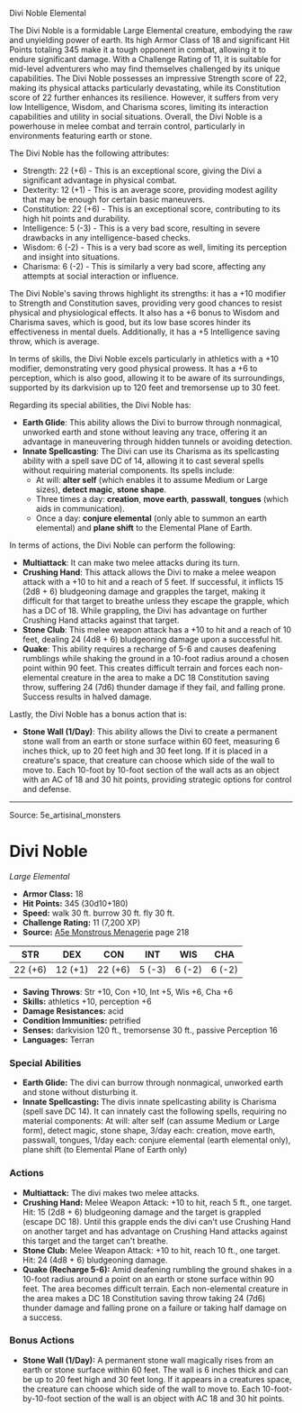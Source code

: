 <MonsterName/>Divi Noble</MonsterName>
<CreatureType/>Elemental</CreatureType>

<summary>The Divi Noble is a formidable Large Elemental creature, embodying the raw and unyielding power of earth. Its high Armor Class of 18 and significant Hit Points totaling 345 make it a tough opponent in combat, allowing it to endure significant damage. With a Challenge Rating of 11, it is suitable for mid-level adventurers who may find themselves challenged by its unique capabilities. The Divi Noble possesses an impressive Strength score of 22, making its physical attacks particularly devastating, while its Constitution score of 22 further enhances its resilience. However, it suffers from very low Intelligence, Wisdom, and Charisma scores, limiting its interaction capabilities and utility in social situations. Overall, the Divi Noble is a powerhouse in melee combat and terrain control, particularly in environments featuring earth or stone.</summary>

<detail>

The Divi Noble has the following attributes:

- Strength: 22 (+6) - This is an exceptional score, giving the Divi a significant advantage in physical combat.
- Dexterity: 12 (+1) - This is an average score, providing modest agility that may be enough for certain basic maneuvers.
- Constitution: 22 (+6) - This is an exceptional score, contributing to its high hit points and durability.
- Intelligence: 5 (-3) - This is a very bad score, resulting in severe drawbacks in any intelligence-based checks.
- Wisdom: 6 (-2) - This is a very bad score as well, limiting its perception and insight into situations.
- Charisma: 6 (-2) - This is similarly a very bad score, affecting any attempts at social interaction or influence.

The Divi Noble's saving throws highlight its strengths: it has a +10 modifier to Strength and Constitution saves, providing very good chances to resist physical and physiological effects. It also has a +6 bonus to Wisdom and Charisma saves, which is good, but its low base scores hinder its effectiveness in mental duels. Additionally, it has a +5 Intelligence saving throw, which is average.

In terms of skills, the Divi Noble excels particularly in athletics with a +10 modifier, demonstrating very good physical prowess. It has a +6 to perception, which is also good, allowing it to be aware of its surroundings, supported by its darkvision up to 120 feet and tremorsense up to 30 feet.

Regarding its special abilities, the Divi Noble has:

- **Earth Glide**: This ability allows the Divi to burrow through nonmagical, unworked earth and stone without leaving any trace, offering it an advantage in maneuvering through hidden tunnels or avoiding detection.
- **Innate Spellcasting**: The Divi can use its Charisma as its spellcasting ability with a spell save DC of 14, allowing it to cast several spells without requiring material components. Its spells include:
  - At will: **alter self** (which enables it to assume Medium or Large sizes), **detect magic**, **stone shape**.
  - Three times a day: **creation**, **move earth**, **passwall**, **tongues** (which aids in communication).
  - Once a day: **conjure elemental** (only able to summon an earth elemental) and **plane shift** to the Elemental Plane of Earth.

In terms of actions, the Divi Noble can perform the following:

- **Multiattack**: It can make two melee attacks during its turn.
- **Crushing Hand**: This attack allows the Divi to make a melee weapon attack with a +10 to hit and a reach of 5 feet. If successful, it inflicts 15 (2d8 + 6) bludgeoning damage and grapples the target, making it difficult for that target to breathe unless they escape the grapple, which has a DC of 18. While grappling, the Divi has advantage on further Crushing Hand attacks against that target.
- **Stone Club**: This melee weapon attack has a +10 to hit and a reach of 10 feet, dealing 24 (4d8 + 6) bludgeoning damage upon a successful hit.
- **Quake**: This ability requires a recharge of 5-6 and causes deafening rumblings while shaking the ground in a 10-foot radius around a chosen point within 90 feet. This creates difficult terrain and forces each non-elemental creature in the area to make a DC 18 Constitution saving throw, suffering 24 (7d6) thunder damage if they fail, and falling prone. Success results in halved damage.

Lastly, the Divi Noble has a bonus action that is:

- **Stone Wall (1/Day)**: This ability allows the Divi to create a permanent stone wall from an earth or stone surface within 60 feet, measuring 6 inches thick, up to 20 feet high and 30 feet long. If it is placed in a creature's space, that creature can choose which side of the wall to move to. Each 10-foot by 10-foot section of the wall acts as an object with an AC of 18 and 30 hit points, providing strategic options for control and defense.</detail>



---

Source: 5e_artisinal_monsters

# Divi Noble

*Large* *Elemental*

- **Armor Class:** 18
- **Hit Points:** 345 (30d10+180)
- **Speed:** walk 30 ft. burrow 30 ft. fly 30 ft.
- **Challenge Rating:** 11 (7,200 XP)
- **Source:** [A5e Monstrous Menagerie](https://enpublishingrpg.com/products/level-up-monstrous-menagerie-a5e) page 218

| STR | DEX | CON | INT | WIS | CHA |
| --- | --- | --- | --- | --- | --- |
| 22 (+6) | 12 (+1) | 22 (+6) | 5 (-3) | 6 (-2) | 6 (-2) |

- **Saving Throws**: Str +10, Con +10, Int +5, Wis +6, Cha +6
- **Skills:** athletics +10, perception +6
- **Damage Resistances:** acid
- **Condition Immunities:** petrified
- **Senses:** darkvision 120 ft., tremorsense 30 ft., passive Perception 16
- **Languages:** Terran

### Special Abilities

- **Earth Glide:** The divi can burrow through nonmagical, unworked earth and stone without disturbing it.
- **Innate Spellcasting:** The divis innate spellcasting ability is Charisma (spell save DC 14). It can innately cast the following spells, requiring no material components: At will: alter self (can assume Medium or Large form), detect magic, stone shape, 3/day each: creation, move earth, passwall, tongues, 1/day each: conjure elemental (earth elemental only), plane shift (to Elemental Plane of Earth only)

### Actions

- **Multiattack:** The divi makes two melee attacks.
- **Crushing Hand:** Melee Weapon Attack: +10 to hit, reach 5 ft., one target. Hit: 15 (2d8 + 6) bludgeoning damage  and the target is grappled (escape DC 18). Until this grapple ends  the divi can't use Crushing Hand on another target and has advantage on Crushing Hand attacks against this target  and the target can't breathe.
- **Stone Club:** Melee Weapon Attack: +10 to hit, reach 10 ft., one target. Hit: 24 (4d8 + 6) bludgeoning damage.
- **Quake (Recharge 5-6):** Amid deafening rumbling  the ground shakes in a 10-foot radius around a point on an earth or stone surface within 90 feet. The area becomes difficult terrain. Each non-elemental creature in the area makes a DC 18 Constitution saving throw  taking 24 (7d6) thunder damage and falling prone on a failure or taking half damage on a success.

### Bonus Actions

- **Stone Wall (1/Day):** A permanent stone wall magically rises from an earth or stone surface within 60 feet. The wall is 6 inches thick and can be up to 20 feet high and 30 feet long. If it appears in a creatures space, the creature can choose which side of the wall to move to. Each 10-foot-by-10-foot section of the wall is an object with AC 18 and 30 hit points.




